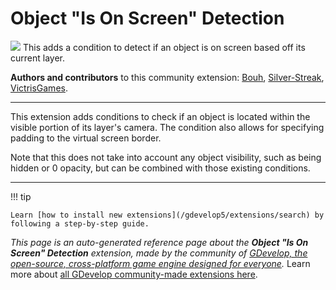 # Object "Is On Screen" Detection

<img src="https://resources.gdevelop-app.com/assets/Icons/monitor-screenshot.svg" class="extension-icon"></img>
This adds a condition to detect if an object is on screen based off its current layer.

**Authors and contributors** to this community extension: [Bouh](https://gd.games/Bouh), [Silver-Streak](https://gd.games/Silver-Streak), [VictrisGames](https://gd.games/VictrisGames).

---

This extension adds conditions to check if an object is located within the visible portion of its layer's camera. The condition also allows for specifying padding to the virtual screen border.

Note that this does not take into account any object visibility, such as being hidden or 0 opacity, but can be combined with those existing conditions.

---

!!! tip

    Learn [how to install new extensions](/gdevelop5/extensions/search) by following a step-by-step guide.

*This page is an auto-generated reference page about the **Object "Is On Screen" Detection** extension, made by the community of [GDevelop, the open-source, cross-platform game engine designed for everyone](https://gdevelop.io/).* Learn more about [all GDevelop community-made extensions here](/gdevelop5/extensions).